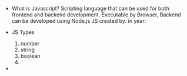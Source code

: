 * What is Javascript? 
	Scripting language that can be used for both frontend and backend development. Executable by Browser, Backend can be developed using Node.js
	JS created by: in year: 
	
* JS Types
	1. number
	2. string
	3. boolean
	4. 
* 